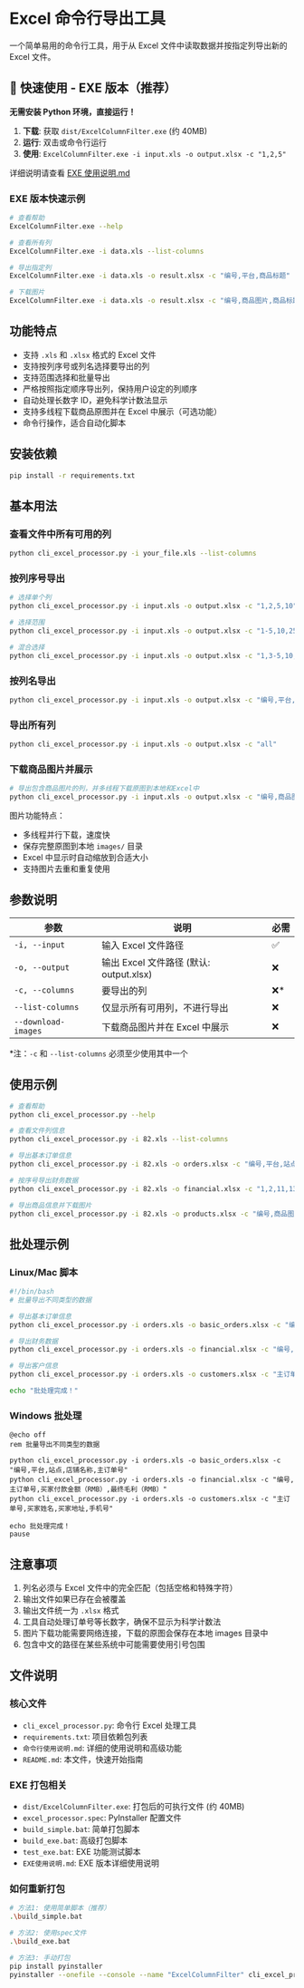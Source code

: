 # Excel 命令行导出工具

一个简单易用的命令行工具，用于从 Excel 文件中读取数据并按指定列导出新的 Excel 文件。

## 🚀 快速使用 - EXE 版本（推荐）

**无需安装 Python 环境，直接运行！**

1. **下载**: 获取 `dist/ExcelColumnFilter.exe` (约 40MB)
2. **运行**: 双击或命令行运行
3. **使用**: `ExcelColumnFilter.exe -i input.xls -o output.xlsx -c "1,2,5"`

详细说明请查看 [EXE 使用说明.md](EXE使用说明.md)

### EXE 版本快速示例

```bash
# 查看帮助
ExcelColumnFilter.exe --help

# 查看所有列
ExcelColumnFilter.exe -i data.xls --list-columns

# 导出指定列
ExcelColumnFilter.exe -i data.xls -o result.xlsx -c "编号,平台,商品标题"

# 下载图片
ExcelColumnFilter.exe -i data.xls -o result.xlsx -c "编号,商品图片,商品标题" --download-images
```

## 功能特点

- 支持 `.xls` 和 `.xlsx` 格式的 Excel 文件
- 支持按列序号或列名选择要导出的列
- 支持范围选择和批量导出
- 严格按照指定顺序导出列，保持用户设定的列顺序
- 自动处理长数字 ID，避免科学计数法显示
- 支持多线程下载商品原图并在 Excel 中展示（可选功能）
- 命令行操作，适合自动化脚本

## 安装依赖

```bash
pip install -r requirements.txt
```

## 基本用法

### 查看文件中所有可用的列

```bash
python cli_excel_processor.py -i your_file.xls --list-columns
```

### 按列序号导出

```bash
# 选择单个列
python cli_excel_processor.py -i input.xls -o output.xlsx -c "1,2,5,10"

# 选择范围
python cli_excel_processor.py -i input.xls -o output.xlsx -c "1-5,10,25-30"

# 混合选择
python cli_excel_processor.py -i input.xls -o output.xlsx -c "1,3-5,10,15-20"
```

### 按列名导出

```bash
python cli_excel_processor.py -i input.xls -o output.xlsx -c "编号,平台,站点,店铺名称,主订单号"
```

### 导出所有列

```bash
python cli_excel_processor.py -i input.xls -o output.xlsx -c "all"
```

### 下载商品图片并展示

```bash
# 导出包含商品图片的列，并多线程下载原图到本地和Excel中
python cli_excel_processor.py -i input.xls -o output.xlsx -c "编号,商品图片,商品标题" --download-images
```

图片功能特点：

- 多线程并行下载，速度快
- 保存完整原图到本地 `images/` 目录
- Excel 中显示时自动缩放到合适大小
- 支持图片去重和重复使用

## 参数说明

| 参数                | 说明                                    | 必需 |
| ------------------- | --------------------------------------- | ---- |
| `-i, --input`       | 输入 Excel 文件路径                     | ✅   |
| `-o, --output`      | 输出 Excel 文件路径 (默认: output.xlsx) | ❌   |
| `-c, --columns`     | 要导出的列                              | ❌\* |
| `--list-columns`    | 仅显示所有可用列，不进行导出            | ❌   |
| `--download-images` | 下载商品图片并在 Excel 中展示           | ❌   |

\*注：`-c` 和 `--list-columns` 必须至少使用其中一个

## 使用示例

```bash
# 查看帮助
python cli_excel_processor.py --help

# 查看文件列信息
python cli_excel_processor.py -i 82.xls --list-columns

# 导出基本订单信息
python cli_excel_processor.py -i 82.xls -o orders.xlsx -c "编号,平台,站点,店铺名称,主订单号,订单状态"

# 按序号导出财务数据
python cli_excel_processor.py -i 82.xls -o financial.xlsx -c "1,2,11,13,30,31,36,41,42"

# 导出商品信息并下载图片
python cli_excel_processor.py -i 82.xls -o products.xlsx -c "编号,商品图片,商品标题,商品数量" --download-images
```

## 批处理示例

### Linux/Mac 脚本

```bash
#!/bin/bash
# 批量导出不同类型的数据

# 导出基本订单信息
python cli_excel_processor.py -i orders.xls -o basic_orders.xlsx -c "编号,平台,站点,店铺名称,主订单号"

# 导出财务数据
python cli_excel_processor.py -i orders.xls -o financial.xlsx -c "编号,主订单号,买家付款金额（RMB）,最终毛利（RMB）"

# 导出客户信息
python cli_excel_processor.py -i orders.xls -o customers.xlsx -c "主订单号,买家姓名,买家地址,手机号"

echo "批处理完成！"
```

### Windows 批处理

```batch
@echo off
rem 批量导出不同类型的数据

python cli_excel_processor.py -i orders.xls -o basic_orders.xlsx -c "编号,平台,站点,店铺名称,主订单号"
python cli_excel_processor.py -i orders.xls -o financial.xlsx -c "编号,主订单号,买家付款金额（RMB）,最终毛利（RMB）"
python cli_excel_processor.py -i orders.xls -o customers.xlsx -c "主订单号,买家姓名,买家地址,手机号"

echo 批处理完成！
pause
```

## 注意事项

1. 列名必须与 Excel 文件中的完全匹配（包括空格和特殊字符）
2. 输出文件如果已存在会被覆盖
3. 输出文件统一为 `.xlsx` 格式
4. 工具自动处理订单号等长数字，确保不显示为科学计数法
5. 图片下载功能需要网络连接，下载的原图会保存在本地 images 目录中
6. 包含中文的路径在某些系统中可能需要使用引号包围

## 文件说明

### 核心文件

- `cli_excel_processor.py`: 命令行 Excel 处理工具
- `requirements.txt`: 项目依赖包列表
- `命令行使用说明.md`: 详细的使用说明和高级功能
- `README.md`: 本文件，快速开始指南

### EXE 打包相关

- `dist/ExcelColumnFilter.exe`: 打包后的可执行文件 (约 40MB)
- `excel_processor.spec`: PyInstaller 配置文件
- `build_simple.bat`: 简单打包脚本
- `build_exe.bat`: 高级打包脚本
- `test_exe.bat`: EXE 功能测试脚本
- `EXE使用说明.md`: EXE 版本详细使用说明

### 如何重新打包

```bash
# 方法1: 使用简单脚本（推荐）
.\build_simple.bat

# 方法2: 使用spec文件
.\build_exe.bat

# 方法3: 手动打包
pip install pyinstaller
pyinstaller --onefile --console --name "ExcelColumnFilter" cli_excel_processor.py
```
